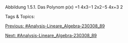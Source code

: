 Abbildung 1.5.1. Das Polynom p(x) =1
4x3−1
2x2−5
4x+3
2

   Tags & Topics:
   

[Previous: #Analysis-Lineare_Algebra-230308_89](Analysis-Lineare_Algebra-230308_89.md)

[Next: #Analysis-Lineare_Algebra-230308_89](Analysis-Lineare_Algebra-230308_89.md)